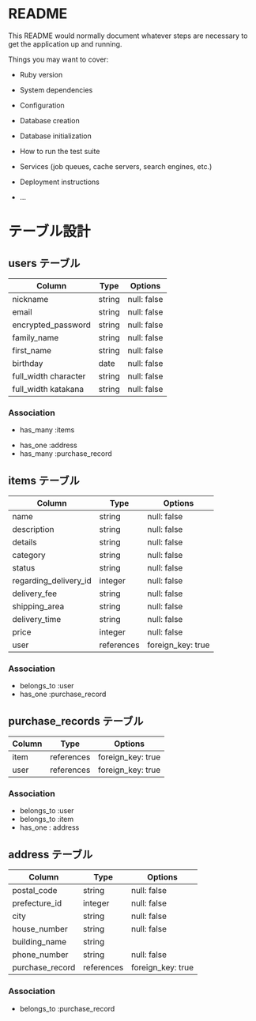 # README

This README would normally document whatever steps are necessary to get the
application up and running.

Things you may want to cover:

* Ruby version

* System dependencies

* Configuration

* Database creation

* Database initialization

* How to run the test suite

* Services (job queues, cache servers, search engines, etc.)

* Deployment instructions

* ...

# テーブル設計

## users テーブル

| Column               | Type   | Options     |
| -------------------- | ------ | ----------- |
| nickname             | string | null: false |
| email                | string | null: false |
| encrypted_password   | string | null: false |
| family_name          | string | null: false |
| first_name           | string | null: false |
| birthday             | date   | null: false |
| full_width character | string | null: false |
| full_width katakana  | string | null: false |

### Association

* has_many :items
- has_one :address
- has_many :purchase_record


## items テーブル

| Column                | Type       | Options           |
| --------------------- | ---------- | ----------------- |
| name                  | string     | null: false       |
| description           | string     | null: false       |
| details               | string     | null: false       |
| category              | string     | null: false       |
| status                | string     | null: false       |
| regarding_delivery_id | integer    | null: false       |
| delivery_fee          | string     | null: false       |
| shipping_area         | string     | null: false       |
| delivery_time         | string     | null: false       |
| price                 | integer    | null: false       |
| user                  | references | foreign_key: true |


### Association

- belongs_to :user
- has_one :purchase_record

## purchase_records テーブル

| Column              | Type       | Options           |
| ------------------- | ---------- | ----------------- |
| item                | references | foreign_key: true |
| user                | references | foreign_key: true |

### Association

- belongs_to :user
- belongs_to :item
- has_one : address

## address テーブル

| Column          | Type       | Options           |
| --------------- | ---------- | ----------------- |
| postal_code     | string     | null: false       |
| prefecture_id   | integer    | null: false       |
| city            | string     | null: false       |
| house_number    | string     | null: false       |
| building_name   | string     |                   |
| phone_number    | string     | null: false       |
| purchase_record | references | foreign_key: true |

### Association

- belongs_to :purchase_record